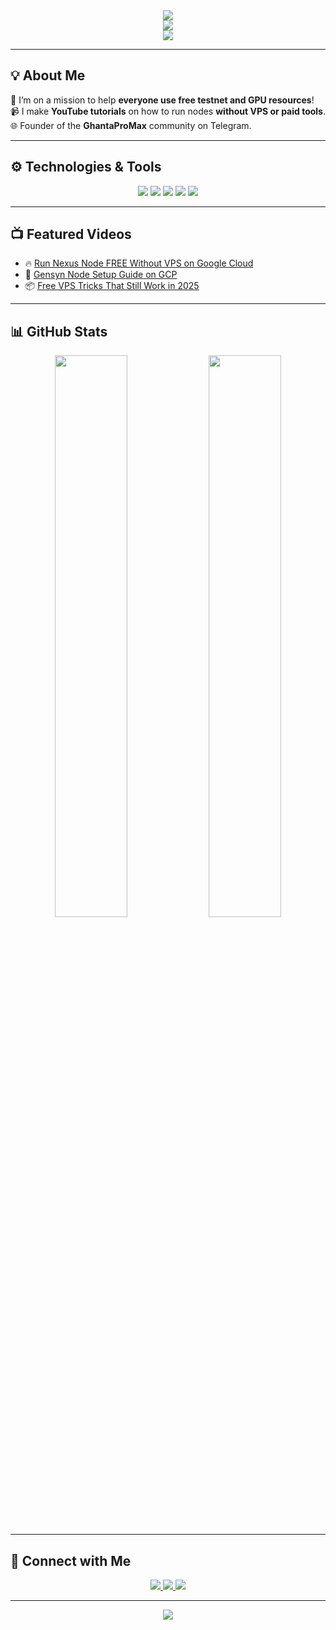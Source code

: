 <div align="center">
  <img src="https://capsule-render.vercel.app/api?type=waving&color=0f2027,203a43,2c5364&height=200&section=header&text=GHANTA%20PRO%20MAX&fontSize=70&fontAlignY=35&fontColor=ffffff&animation=twinkling&desc=Testnet%20Warrior%20%7C%20Free%20Cloud%20Hacker%20%7C%20AI%20Learner&descAlignY=55&descAlign=50&descSize=20&descColor=FFD700"/>
</div>

<div align="center">
  <img src="https://readme-typing-svg.herokuapp.com?font=Fira+Code&size=32&duration=3000&pause=1000&color=FFD700&center=true&vCenter=true&width=800&height=80&lines=Testnet+Expert;Cloud+Hack+Master;YouTube+Tutorial+Creator;Free+VPS+Guide+Specialist" />
</div>

<div align="center">
  <img src="https://komarev.com/ghpvc/?username=GhantaProMax&label=Profile%20Views&color=blue&style=flat" />
</div>

---

## 💡 About Me

🚀 I’m on a mission to help **everyone use free testnet and GPU resources**!  
📹 I make **YouTube tutorials** on how to run nodes **without VPS or paid tools**.  
🌐 Founder of the **GhantaProMax** community on Telegram.

---

## ⚙️ Technologies & Tools

<div align="center">
  <img src="https://img.shields.io/badge/Ubuntu-20232A?style=for-the-badge&logo=ubuntu&logoColor=orange" />
  <img src="https://img.shields.io/badge/OpenAI-412991?style=for-the-badge&logo=openai&logoColor=white" />
  <img src="https://img.shields.io/badge/GCP-Free_Tier-4285F4?style=for-the-badge&logo=googlecloud&logoColor=white" />
  <img src="https://img.shields.io/badge/Nexus%20Node-Testnet%20Pro-00C853?style=for-the-badge&logo=chainlink&logoColor=white" />
  <img src="https://img.shields.io/badge/FFmpeg-Expert-007ACC?style=for-the-badge&logo=ffmpeg&logoColor=white" />
</div>

---

## 📺 Featured Videos

- 🔥 [Run Nexus Node FREE Without VPS on Google Cloud](https://youtube.com/@GhantaProMax)
- 🚀 [Gensyn Node Setup Guide on GCP](https://youtube.com/@GhantaProMax)
- 📦 [Free VPS Tricks That Still Work in 2025](https://youtube.com/@GhantaProMax)

---

## 📊 GitHub Stats

<div align="center">
  <img width="48%" src="https://github-readme-stats.vercel.app/api?username=GhantaProMax&show_icons=true&theme=radical" />
  <img width="48%" src="https://github-readme-stats.vercel.app/api/top-langs/?username=GhantaProMax&layout=compact&theme=radical" />
</div>

---

## 📲 Connect with Me

<div align="center">
  <a href="https://t.me/GhantaProMax">
    <img src="https://img.shields.io/badge/-Telegram-26A5E4?style=for-the-badge&logo=telegram&logoColor=white" />
  </a>
  <a href="https://twitter.com/GhantaProMax">
    <img src="https://img.shields.io/badge/-Twitter-1DA1F2?style=for-the-badge&logo=twitter&logoColor=white" />
  </a>
  <a href="https://youtube.com/@GhantaProMax">
    <img src="https://img.shields.io/badge/-YouTube-FF0000?style=for-the-badge&logo=youtube&logoColor=white" />
  </a>
</div>

---

<div align="center">
  <img src="https://capsule-render.vercel.app/api?type=waving&color=0f2027,203a43,2c5364&height=100&section=footer&text=Thanks%20for%20visiting!&fontSize=30&fontAlignY=35&animation=twinkling"/>
</div>
